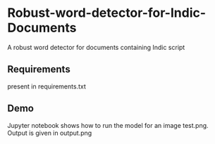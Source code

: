 # Robust-word-detector-for-Indic-Documents
A robust word detector for documents containing Indic script

## Requirements
present in requirements.txt

## Demo
Jupyter notebook shows how to run the model for an image test.png. Output is given in output.png
